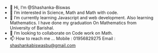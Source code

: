 - 👋 Hi, I’m @Shashanka-Biswas
- 👀 I’m interested in Science, Math and Math with code.
- 🌱 I’m currently learning Javascript and web development. Also learning Mathematics. I have done my graduation On Mathematics from University of Barishal.
- 💞️ I’m looking to collaborate on Code work on Math.
- 📫 How to reach me ...
                  Mobile : 01956829275
                  Email : shashankabiswasbu@gmail.com

<!---
Shashanka-Biswas/Shashanka-Biswas is a ✨ special ✨ repository because its `README.md` (this file) appears on your GitHub profile.
You can click the Preview link to take a look at your changes.
--->

